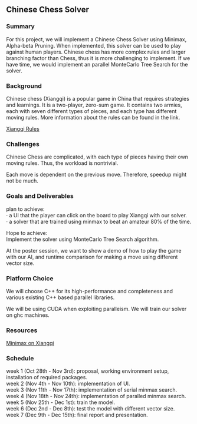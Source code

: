 ## Chinese Chess Solver
### Summary
For this project, we will implement a Chinese Chess Solver using Minimax, Alpha-beta Pruning. When implemented, this solver can be used to play against human players. Chinese chess has more complex rules and larger branching factor than Chess, thus it is more challenging to implement. If we have time, we would implement an parallel MonteCarlo Tree Search for the solver.

### Background
Chinese chess (Xiangqi) is a popular game in China that requires strategies and learnings. It is a two-player, zero-sum game.  It contains two armies, each with seven different types of pieces, and each type has different moving rules. More information about the rules can be found in the link.

[Xiangqi Rules](https://en.wikipedia.org/wiki/Xiangqi)

### Challenges
Chinese Chess are complicated, with each type of pieces having their own moving rules. Thus, the workload is nontrivial.

Each move is dependent on the previous move. Therefore, speedup might not be much.

### Goals and Deliverables

plan to achieve: <br />
· a UI that the player can click on the board to play Xiangqi with our solver. <br />
· a solver that are trained using minmax to beat an amateur 80% of the time. <br />

Hope to achieve: <br />
Implement the solver using MonteCarlo Tree Search algorithm. <br />

At the poster session, we want to show a demo of how to play the game with our AI, and runtime comparison for making a move using different vector size.

### Platform Choice
We will choose C++ for its high-performance and completeness and various existing C++ based parallel libraries. 

We will be using CUDA when exploiting paralleism. We will train our solver on ghc machines.

### Resources
[Minimax on Xiangqi](http://stanford.edu/~dengl11/resource/doc/221-Report.pdf)

### Schedule
week 1 (Oct 28th - Nov 3rd): proposal, working environment setup, installation of required packages. <br />
week 2 (Nov 4th - Nov 10th): implementation of UI.<br />
week 3 (Nov 11th - Nov 17th): implementation of serial minmax search.<br />
week 4 (Nov 18th - Nov 24th): implementation of paralled minmax search.<br />
week 5 (Nov 25th - Dec 1st): train the model.<br />
week 6 (Dec 2nd - Dec 8th): test the model with different vector size.<br />
week 7 (Dec 9th - Dec 15th): final report and presentation.<br />
